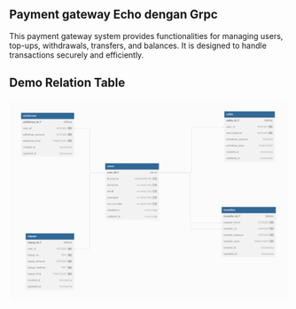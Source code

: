 ## Payment gateway Echo dengan Grpc

This payment gateway system provides functionalities for managing users, top-ups, withdrawals, transfers, and balances. It is designed to handle transactions securely and efficiently.

## Demo Relation Table

<img src="./images/payment-gateway.png" alt="relation-table" />
